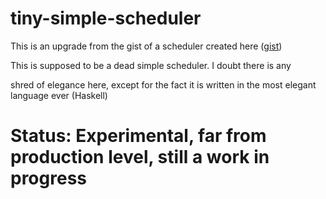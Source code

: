 # tiny-simple-scheduler

This is an upgrade from the gist of a scheduler created here ([gist](https://gist.github.com/functor-soup/89cd5516382398179475fe2f4bcca34c))

This is supposed to be a dead simple scheduler. I doubt there is any 

shred of elegance here, except for the fact it is written in the most elegant language ever (Haskell)


# Status: Experimental, far from production level, still a work in progress
